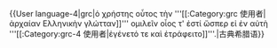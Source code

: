 {{User language-4|grc|ὁ χρήστης οὗτος τὴν '''[[:Category:grc 使用者|ἀρχαίαν Ελληνικὴν γλώτταν]]''' ομιλεῖν οἷος τ' ἐστί ὤσπερ εἰ ἐν αὐτὴ '''[[:Category:grc-4 使用者|ἐγένετό τε καὶ ἐτράφειτο]]'''.|古典希腊语}}<noinclude>
</noinclude>